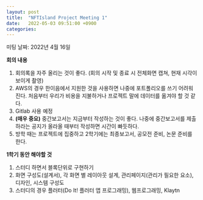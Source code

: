 ```yaml
---
layout: post
title:  "NFTIsland Project Meeting 1"
date:   2022-05-03 09:51:00 +0900
categories: 
---
```

미팅 날짜: 2022년 4월 16일

**회의 내용**
1. 회의록을 자주 올리는 것이 좋다. (회의 시작 및 종료 시 전체화면 캡쳐, 현재 시각이 보이게 촬영)
2. AWS의 경우 한이음에서 지원한 것을 사용하면 나중에 포트폴리오를 쓰기 어려워 진다. 처음부터 우리가 비용을 지불하거나 프로젝트 말에 데이터를 옮겨야 할 것 같다.
3. Gitlab 사용 예정 
4. **(매우 중요)** 중간보고서는 지금부터 작성하는 것이 좋다. 나중에 중간보고서를 제출하라는 공지가 올라올 때부터 작성하면 시간이 빠듯하다. 
5. 방학 때는 프로젝트에 집중하고 2학기에는 최종보고서, 공모전 준비, 논문 준비를 한다.

**1학기 동안 해야할 것**
1. 스터디 하면서 블록단위로 구현하기
2. 화면 구성도(설계서), 각 화면 별 레이아웃 설계, 관리페이지(관리가 필요한 요소), 디자인, 시스템 구성도 
3. 스터디의 경우 플러터(Do It! 플러터 앱 프로그래밍), 웹프로그래밍, Klaytn
